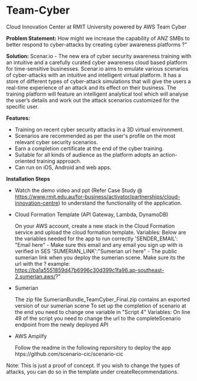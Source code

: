 # Team-Cyber
Cloud Innovation Center at RMIT University powered by AWS
Team Cyber



**Problem Statement:**
How might we increase the capability of ANZ SMBs to better respond to cyber-attacks by creating cyber awareness platforms ?”
 



**Solution:**
	Scenar.io - The new era of cyber security awareness training with an intuitive and a carefully curated cyber awareness cloud based platform for time-sensitive businesses. Scenar.io aims to emulate various scenarios of cyber-attacks with an intuitive and intelligent virtual platform. It has a store of different types of cyber-attack simulations that will give the users a real-time experience of an attack and its effect on their business. The training platform will feature an intelligent analytical tool which will analyse the user’s details and work out the attack scenarios customized for the specific user.




**Features:**

   - Training on recent cyber security attacks in a 3D virtual environment.
   - Scenarios are recommended as per the user's profile on the most relevant cyber security scenarios.
   - Earn a completion certificate at the end of the cyber training.
   - Suitable for all kinds of audience as the platform adopts an action-oriented training approach.
   - Can run on iOS, Android and web apps.



**Installation Steps**


- Watch the demo video and ppt (Refer Case Study @ https://www.rmit.edu.au/for-business/activator/partnerships/cloud-innovation-centre) to understand the functionality of the application.
- Cloud Formation Template (API Gateway, Lambda, DynamoDB)


    On your AWS account, create a new stack in the Cloud Formation service and upload the cloud formation template.
    Variables: Below are the variables needed for the app to run correctly
    'SENDER_EMAIL': "Email here" - Make sure this email and any email you sign up with is verified in SES
    'SUMERIAN_LINK':"Sumerian url here" - The public sumerian link when you deploy the sumerian scene. Make sure its the url with the ? example: https://ba1a5551859d47b6996c30d399c1fa96.ap-southeast-2.sumerian.aws/?"


- Sumerian


  The zip file SumerianBundle_TeamCyber_Final.zip contains an exported version of our sumerian scene
  To set up the completion of scenario at the end you need to change one variable in "Script 4"
  Variables:
  On line 49 of the script you need to change the url to the completeScenario endpoint from the newly deployed API
  
- AWS Amplify


  Follow the readme in the following reporsitory to deploy the app htps://github.com/scenario-cic/scenario-cic


Note:  This is just a proof of concept. If you wish to change the types of attacks, you can do so in the template under createRecommendations.
